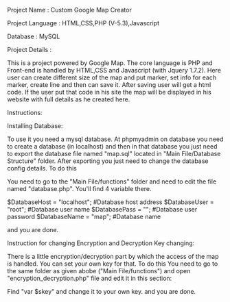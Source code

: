 Project Name : Custom Google Map Creator

Project Language : HTML,CSS,PHP (V-5.3),Javascript

Database : MySQL


Project Details : 

This is a project powered by Google Map. The core language is PHP and Front-end is handled by HTML,CSS and Javascript (with Jquery 1.7.2).
Here user can create different size of the map and put marker, set info for each marker, create line and then can save it. After saving user
will get a html code. If the user put that code in his site the map will be displayed in his website with full details as he created here.


Instructions:

Installing Database:

To use it you need a mysql database. At phpmyadmin on database you need to create a database (in localhost) and then in that database you just need
to export the database file named "map.sql" located in "Main File/Database Structure" folder. After exporting you just need to change the database config details. To do this

You need to go to the "Main File/functions" folder and need to edit the file named "database.php". You'll find 4 variable there.

$DatabaseHost = "localhost"; #Database host address
$DatabaseUser = "root";      #Database user name
$DatabasePass = "";          #Database user password
$DatabaseName = "map";       #Database name

and you are done.


Instruction for changing Encryption and Decryption Key changing:

There is a little encryption/decryption part by which the access of the map is handled. You can set your own key for that. To do this
You need to go to the same folder as given abobe ("Main File/functions") and open "encryption_decryption.php" file and edit it in this section:

Find "var $skey" and change it to your own key. and you are done.
